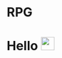 # RPG

# Hello <img src="https://raw.githubusercontent.com/MartinHeinz/MartinHeinz/master/wave.gif" width="30px">
